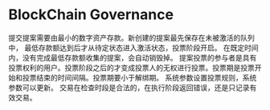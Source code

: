 # BlockChain Governance

提交提案需要由最小的数字资产存款。新创建的提案最先保存在未被激活的队列中， 最低存款额达到后才从待定状态进入激活状态，投票阶段开启。
在既定时间内，没有完成最低存款额收集的提案，会自动销毁掉。
提案投票的参与者是具有投票权利的用户。投票阶段之后的才变成投票人的无权进行投票。投票期是投票开始和投票结束的时间间隔。投票期要小于解绑期。
系统参数设置投票规则，系统参数可以更新。
交易在检查时段是合法的，在执行阶段返回错误，还是只记录有效交易。